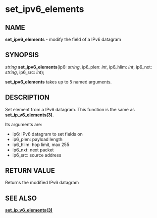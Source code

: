 # set_ipv6_elements

## NAME

**set_ipv6_elements** - modify the field of a IPv6 datagram

## SYNOPSIS

*string* **set_ipv6_elements**(ip6: *string*, ip6_plen: *int*, ip6_hlim: *int*, ip6_nxt: *string*, ip6_src: *int*);

**set_ipv6_elements** takes up to 5 named arguments.


## DESCRIPTION

Set element from a IPv6 datagram. This function is the same as **[set_ip_v6_elements(3)](set_ip_v6_elements.md)**.

Its arguments are:
- ip6: IPv6 datagram to set fields on
- ip6_plen: payload length
- ip6_hlim: hop limit, max 255
- ip6_nxt: next packet
- ip6_src: source address

## RETURN VALUE

Returns the modified IPv6 datagram

## SEE ALSO

**[set_ip_v6_elements(3)](set_ip_v6_elements.md)**
